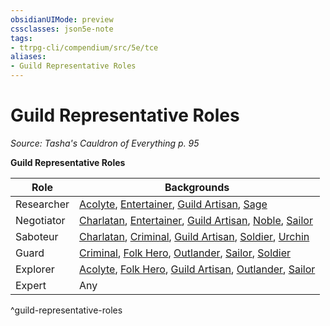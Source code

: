 ```yaml
---
obsidianUIMode: preview
cssclasses: json5e-note
tags:
- ttrpg-cli/compendium/src/5e/tce
aliases:
- Guild Representative Roles
---
```

# Guild Representative Roles
*Source: Tasha's Cauldron of Everything p. 95* 

**Guild Representative Roles**

| Role | Backgrounds |
|------|-------------|
| Researcher | [Acolyte](/3-Mechanics/CLI/Compendium/backgrounds/acolyte.md), [Entertainer](/3-Mechanics/CLI/Compendium/backgrounds/entertainer.md), [Guild Artisan](/3-Mechanics/CLI/Compendium/backgrounds/guild-artisan.md), [Sage](/3-Mechanics/CLI/Compendium/backgrounds/sage.md) |
| Negotiator | [Charlatan](/3-Mechanics/CLI/Compendium/backgrounds/charlatan.md), [Entertainer](/3-Mechanics/CLI/Compendium/backgrounds/entertainer.md), [Guild Artisan](/3-Mechanics/CLI/Compendium/backgrounds/guild-artisan.md), [Noble](/3-Mechanics/CLI/Compendium/backgrounds/noble.md), [Sailor](/3-Mechanics/CLI/Compendium/backgrounds/sailor.md) |
| Saboteur | [Charlatan](/3-Mechanics/CLI/Compendium/backgrounds/charlatan.md), [Criminal](/3-Mechanics/CLI/Compendium/backgrounds/criminal.md), [Guild Artisan](/3-Mechanics/CLI/Compendium/backgrounds/guild-artisan.md), [Soldier](/3-Mechanics/CLI/Compendium/backgrounds/soldier.md), [Urchin](/3-Mechanics/CLI/Compendium/backgrounds/urchin.md) |
| Guard | [Criminal](/3-Mechanics/CLI/Compendium/backgrounds/criminal.md), [Folk Hero](/3-Mechanics/CLI/Compendium/backgrounds/folk-hero.md), [Outlander](/3-Mechanics/CLI/Compendium/backgrounds/outlander.md), [Sailor](/3-Mechanics/CLI/Compendium/backgrounds/sailor.md), [Soldier](/3-Mechanics/CLI/Compendium/backgrounds/soldier.md) |
| Explorer | [Acolyte](/3-Mechanics/CLI/Compendium/backgrounds/acolyte.md), [Folk Hero](/3-Mechanics/CLI/Compendium/backgrounds/folk-hero.md), [Guild Artisan](/3-Mechanics/CLI/Compendium/backgrounds/guild-artisan.md), [Outlander](/3-Mechanics/CLI/Compendium/backgrounds/outlander.md), [Sailor](/3-Mechanics/CLI/Compendium/backgrounds/sailor.md) |
| Expert | Any |
^guild-representative-roles